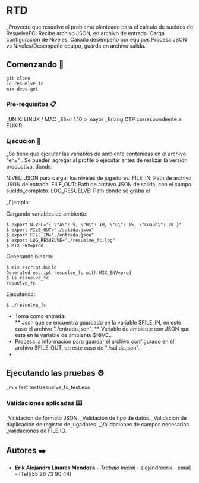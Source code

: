 # RTD

_Proyecto que resuelve el problema planteado para el calculo de sueldos de ResuelveFC: 
  Recibe archivo JSON, en archivo de entrada.
  Carga configuración de Niveles. 
  Calcula desempeño por equipos
  Procesa JSON vs Niveles/Desempeño equipo, guarda en archivo salida. 
  
 

## Comenzando 🚀

```
git clone 
cd resuelve_fc
mix deps.get
```



### Pre-requisitos 📋

_UNIX: LINUX / MAC
_Elixir 1.10 o mayor
_Erlang OTP  correspondiente a ELIXIR

### Ejecución 🔧

_Se tiene que ejecutar las variables de ambiente contenidas en el archivo "env" . Se pueden agregar al profile o ejecutar antes de realizar la version productiva, donde:
    
   NIVEL: JSON para cargar los niveles de jugadores.
   FILE_IN: Path de archivo JSON de entrada. 
   FILE_OUT: Path de archivo JSON de salida, con el campo sueldo_completo.
   LOG_RESUELVE: Path donde se graba el 

_Ejemplo:
 
Cargando variables de ambiente:
```
$ export NIVEL="{ \"A\": 5, \"B\": 10, \"C\": 15, \"Cuauh\": 20 }"
$ export FILE_OUT="./salida.json"
$ export FILE_IN="./entrada.json"
$ export LOG_RESUELVE="./resuelve_fc.log"
$ MIX_ENV=prod
```

Generando binario:

```
$ mix escript.build
Generated escript resuelve_fc with MIX_ENV=prod
$ ls resuelve_fc
resuelve_fc 
```

Ejecutando: 

```
$ ./resuelve_fc

```

* Toma como entrada:  
 ** Json que se encuentra guardado en la variable $FILE_IN, en este caso el archivo "./entrada.json".
 ** Variable de ambiente con JSON que esta en la variable de ambiente $NIVEL.
* Procesa la información para guardar el archivo configurado en el archivo $FILE_OUT, en este caso de "./salida.json".
* 


## Ejecutando las pruebas ⚙️

_mix test test/resuelve_fc_test.exs


### Validaciones aplicadas ⌨️

_Validacion de formato JSON. 
_Validacion de tipo de datos. 
_Validacion de duplicación de registro de jugadores. 
_Validaciones de campos necesarios. 
_validaciones de FILE.IO.  



## Autores ✒️


* **Erik Alejandro Linares Mendoza** - *Trabajo Inicial* - [alejandroerik](https://github.com/alejandroerik/ale8583) - [email](erik.linares@gmail.com) - [Tel](55 26 73 90 44)


